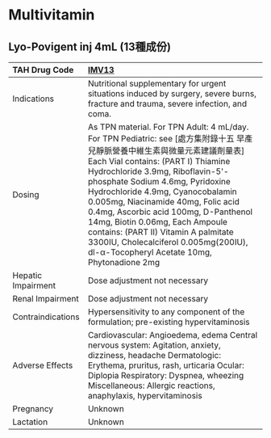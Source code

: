 # Multivitamin

## Lyo-Povigent inj 4mL (13種成份)

| TAH Drug Code      | [IMV13](https://www.tahsda.org.tw/drugs/hissearch.php?drug_code=IMV13)                                                                                                                                                                                                                                                                                                                                                                                                                                                     |
|:-------------------|:---------------------------------------------------------------------------------------------------------------------------------------------------------------------------------------------------------------------------------------------------------------------------------------------------------------------------------------------------------------------------------------------------------------------------------------------------------------------------------------------------------------------------|
| Indications        | Nutritional supplementary for urgent situations induced by surgery, severe burns, fracture and trauma, severe infection, and coma.                                                                                                                                                                                                                                                                                                                                                                                         |
| Dosing             | As TPN material. For TPN Adult: 4 mL/day. For TPN Pediatric: see [處方集附錄十五 早產兒靜脈營養中維生素與微量元素建議劑量表] Each Vial contains: (PART Ⅰ) Thiamine Hydrochloride 3.9mg, Riboflavin-5'-phosphate Sodium 4.6mg, Pyridoxine Hydrochloride 4.9mg, Cyanocobalamin 0.005mg, Niacinamide 40mg, Folic acid 0.4mg, Ascorbic acid 100mg, D-Panthenol 14mg, Biotin 0.06mg, Each Ampoule contains: (PART Ⅱ) Vitamin A palmitate 3300IU, Cholecalciferol 0.005mg(200IU), dl-α-Tocopheryl Acetate 10mg, Phytonadione 2mg |
| Hepatic Impairment | Dose adjustment not necessary                                                                                                                                                                                                                                                                                                                                                                                                                                                                                              |
| Renal Impairment   | Dose adjustment not necessary                                                                                                                                                                                                                                                                                                                                                                                                                                                                                              |
| Contraindications  | Hypersensitivity to any component of the formulation; pre-existing hypervitaminosis                                                                                                                                                                                                                                                                                                                                                                                                                                        |
| Adverse Effects    | Cardiovascular: Angioedema, edema Central nervous system: Agitation, anxiety, dizziness, headache Dermatologic: Erythema, pruritus, rash, urticaria Ocular: Diplopia Respiratory: Dyspnea, wheezing Miscellaneous: Allergic reactions, anaphylaxis, hypervitaminosis                                                                                                                                                                                                                                                       |
| Pregnancy          | Unknown                                                                                                                                                                                                                                                                                                                                                                                                                                                                                                                    |
| Lactation          | Unknown                                                                                                                                                                                                                                                                                                                                                                                                                                                                                                                    |

